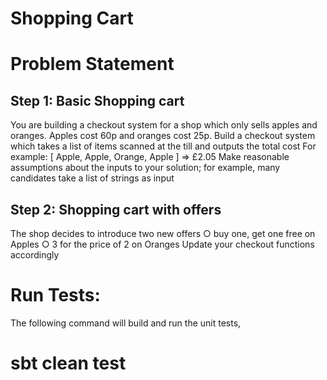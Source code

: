 Shopping Cart
=============

Problem Statement
=================

Step 1: Basic Shopping cart
---------------------------

You are building a checkout system for a shop which only sells apples and oranges.
Apples cost 60p and oranges cost 25p. 
Build a checkout system which takes a list of items scanned at the till and outputs the total cost 
For example: [ Apple, Apple, Orange, Apple ] => £2.05 
Make reasonable assumptions about the inputs to your solution; for example, many candidates take a list of strings as input 
 
 
Step 2: Shopping cart with offers 
---------------------------------

The shop decides to introduce two new offers 
	○	buy one, get one free on Apples 
	○	3 for the price of 2 on Oranges 
Update your checkout functions accordingly 
 

 
Run Tests:
==========

The following command will build and run the unit tests,
 
  # sbt clean test 

